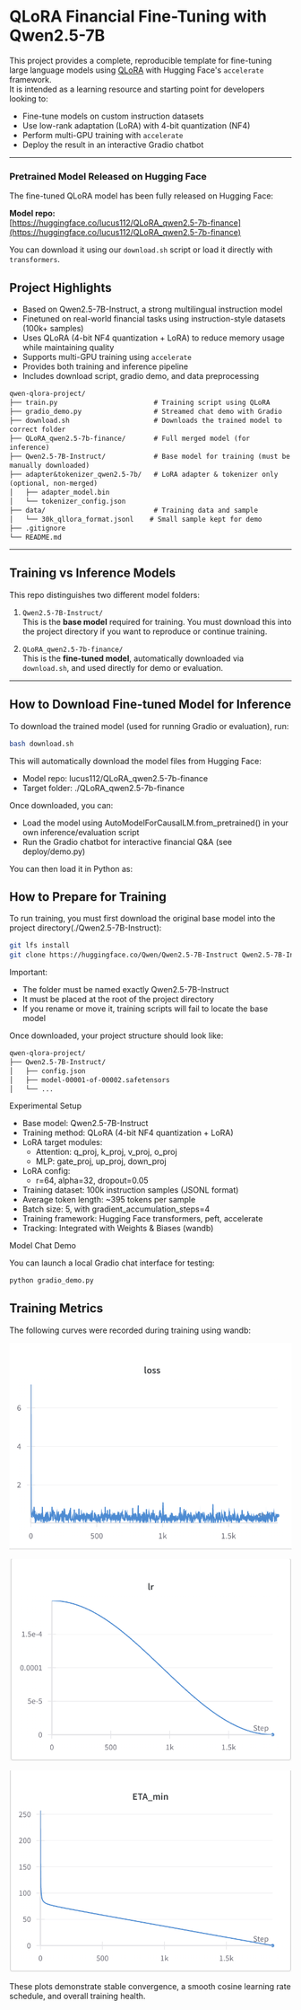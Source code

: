 # QLoRA Financial Fine-Tuning with Qwen2.5-7B


This project provides a complete, reproducible template for fine-tuning large language models using [QLoRA](https://arxiv.org/abs/2305.14314) with Hugging Face's `accelerate` framework.  
It is intended as a learning resource and starting point for developers looking to:

- Fine-tune models on custom instruction datasets
- Use low-rank adaptation (LoRA) with 4-bit quantization (NF4)
- Perform multi-GPU training with `accelerate`
- Deploy the result in an interactive Gradio chatbot

---

### Pretrained Model Released on Hugging Face

The fine-tuned QLoRA model has been fully released on Hugging Face:

**Model repo:**  
[https://huggingface.co/lucus112/QLoRA_qwen2.5-7b-finance](https://huggingface.co/lucus112/QLoRA_qwen2.5-7b-finance)

You can download it using our `download.sh` script or load it directly with `transformers`.

## Project Highlights

- Based on Qwen2.5-7B-Instruct, a strong multilingual instruction model
- Finetuned on real-world financial tasks using instruction-style datasets (100k+ samples)
- Uses QLoRA (4-bit NF4 quantization + LoRA) to reduce memory usage while maintaining quality
- Supports multi-GPU training using `accelerate`
- Provides both training and inference pipeline
- Includes download script, gradio demo, and data preprocessing

```
qwen-qlora-project/
├── train.py                        # Training script using QLoRA
├── gradio_demo.py                  # Streamed chat demo with Gradio
├── download.sh                     # Downloads the trained model to correct folder
├── QLoRA_qwen2.5-7b-finance/       # Full merged model (for inference)
├── Qwen2.5-7B-Instruct/            # Base model for training (must be manually downloaded)
├── adapter&tokenizer_qwen2.5-7b/   # LoRA adapter & tokenizer only (optional, non-merged)
│   ├── adapter_model.bin
│   └── tokenizer_config.json
├── data/                           # Training data and sample
│   └── 30k_qllora_format.jsonl    # Small sample kept for demo
├── .gitignore
└── README.md
```

---

## Training vs Inference Models

This repo distinguishes two different model folders:

1. `Qwen2.5-7B-Instruct/`  
   This is the **base model** required for training. You must download this into the project directory if you want to reproduce or continue training.

2. `QLoRA_qwen2.5-7b-finance/`  
   This is the **fine-tuned model**, automatically downloaded via `download.sh`, and used directly for demo or evaluation.

---

## How to Download Fine-tuned Model for Inference

To download the trained model (used for running Gradio or evaluation), run:

```bash
bash download.sh
```

This will automatically download the model files from Hugging Face:
- Model repo: lucus112/QLoRA_qwen2.5-7b-finance
- Target folder: ./QLoRA_qwen2.5-7b-finance

Once downloaded, you can:
- Load the model using AutoModelForCausalLM.from_pretrained() in your own inference/evaluation script
- Run the Gradio chatbot for interactive financial Q&A (see deploy/demo.py)

You can then load it in Python as:

## How to Prepare for Training

To run training, you must first download the original base model into the project directory(./Qwen2.5-7B-Instruct):

```bash
git lfs install
git clone https://huggingface.co/Qwen/Qwen2.5-7B-Instruct Qwen2.5-7B-Instruct
```

Important:
- The folder must be named exactly Qwen2.5-7B-Instruct
- It must be placed at the root of the project directory
- If you rename or move it, training scripts will fail to locate the base model

Once downloaded, your project structure should look like:

```
qwen-qlora-project/
├── Qwen2.5-7B-Instruct/
│   ├── config.json
│   ├── model-00001-of-00002.safetensors
│   └── ...
```

Experimental Setup
- Base model: Qwen2.5-7B-Instruct
- Training method: QLoRA (4-bit NF4 quantization + LoRA)
- LoRA target modules:
  - Attention: q_proj, k_proj, v_proj, o_proj
  - MLP: gate_proj, up_proj, down_proj
- LoRA config:
  - r=64, alpha=32, dropout=0.05
- Training dataset: 100k instruction samples (JSONL format)
- Average token length: ~395 tokens per sample
- Batch size: 5, with gradient_accumulation_steps=4
- Training framework: Hugging Face transformers, peft, accelerate
- Tracking: Integrated with Weights & Biases (wandb)

Model Chat Demo

You can launch a local Gradio chat interface for testing:

```bash
python gradio_demo.py
```

## Training Metrics

The following curves were recorded during training using wandb:

![Training Loss](assets/loss.png)

![Learning Rate Schedule](assets/lr.png)

![Estimated Time to Completion](assets/ETA.png)

These plots demonstrate stable convergence, a smooth cosine learning rate schedule, and overall training health.
